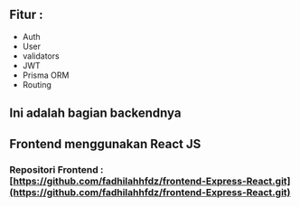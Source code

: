 ## Fitur :
<ul>
  <li>Auth</li>
  <li>User</li>
  <li>validators</li>
  <li>JWT</li>
  <li>Prisma ORM</li>
  <li>Routing</li>
</ul>

## Ini adalah bagian backendnya
## Frontend menggunakan React JS
### Repositori Frontend : [https://github.com/fadhilahhfdz/frontend-Express-React.git](https://github.com/fadhilahhfdz/frontend-Express-React.git)
